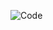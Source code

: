 ![Code](https://img.shields.io/static/v1?color=blue&label=Code&message=.bat&logo=Windows&logoColor=blue&style=for-the-badge)
